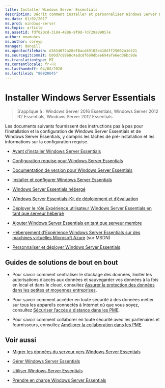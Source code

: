 ```yaml
---
title: Installer Windows Server Essentials
description: Décrit comment installer et personnaliser Windows Server Essentials
ms.date: 01/02/2017
ms.prod: windows-server
ms.topic: article
ms.assetid: fdf020cd-3184-4886-9f9d-7d729a89057e
author: nnamuhcs
ms.author: coreyp
manager: dongill
ms.openlocfilehash: d3634672a28ef8acd49102e418dff25002a1d421
ms.sourcegitcommit: b00d7c8968c4adc8f699dbee694afe6ed36bc9de
ms.translationtype: MT
ms.contentlocale: fr-FR
ms.lasthandoff: 04/08/2020
ms.locfileid: "80820045"
---
```

# <a name="install-windows-server-essentials"></a>Installer Windows Server Essentials

>S’applique à : Windows Server 2016 Essentials, Windows Server 2012 R2 Essentials, Windows Server 2012 Essentials

Les documents suivants fournissent des instructions pas à pas pour l’installation et la configuration de Windows Server Essentials et de Windows Server Essentials, y compris les tâches de pré-installation et les informations sur la configuration requise.   
  
-   [Avant d’installer Windows Server Essentials](Before-You-Install-Windows-Server-Essentials.md)  
  
-   [Configuration requise pour Windows Server Essentials](../get-started/system-requirements.md)  
  
-   [Documentation de version pour Windows Server Essentials](../get-started/release-notes.md)  
  
-   [Installer et configurer Windows Server Essentials](Install-and-Configure-Windows-Server-Essentials.md)  
  
-   [Windows Server Essentials hébergé](Hosted-Windows-Server-Essentials.md)  
  
-   [Windows Server Essentials-Kit de déploiement et d’évaluation](Assessment-and-Deployment-Kit-for-Windows-Server-Essentials.md)  
 
-   [Déployer le rôle Expérience utilisateur Windows Server Essentials en tant que serveur hébergé](Deploy-Windows-Server-Essentials-Experience-as-a-Hosted-Server.md)  
  
-   [Ajouter Windows Server Essentials en tant que serveur membre](Add-Windows-Server-Essentials-as-a-Member-Server.md)  
  
-   [Hébergement d’Expérience Windows Server Essentials sur des machines virtuelles Microsoft Azure](https://msdn.microsoft.com/library/dn520828.aspx) (sur MSDN)  
  
-   [Personnaliser et déployer Windows Server Essentials](Customize-and-Deploy-Windows-Server-Essentials.md)  

  
## <a name="end-to-end-solution-guides"></a>Guides de solutions de bout en bout  
  
-    Pour savoir comment centraliser le stockage des données, limiter les autorisations d’accès aux données et sauvegarder vos données à la fois en local et dans le cloud, consultez [Assurer la protection des données dans les petites et moyennes entreprises](https://technet.microsoft.com/library/dn582043.aspx).  
  
-    Pour savoir comment accéder en toute sécurité à des données métier sur tous les appareils connectés à Internet où que vous soyez, consultez [Sécuriser l’accès à distance dans les PME](https://technet.microsoft.com/library/dn629457.aspx).  
  
-    Pour savoir comment collaborer en toute sécurité avec les partenaires et fournisseurs, consultez [Améliorer la collaboration dans les PME](https://technet.microsoft.com/library/dn747893.aspx).  
  
## <a name="see-also"></a>Voir aussi  
    
  
-   [Migrer les données du serveur vers Windows Server Essentials](../migrate/Migrate-Server-Data-to-Windows-Server-Essentials.md)  
  
-   [Gérer Windows Server Essentials](../manage/Manage-Windows-Server-Essentials.md)  
  
-   [Utiliser Windows Server Essentials](../use/Use-Windows-Server-Essentials.md)  
  
-   [Prendre en charge Windows Server Essentials](../support/Support-Windows-Server-Essentials.md)
